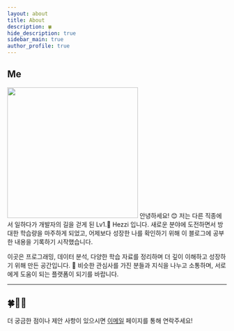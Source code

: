 ```yaml
---
layout: about
title: About
description: 🍀
hide_description: true
sidebar_main: true
author_profile: true
---
```



## Me
<img src= "https://github.com/user-attachments/assets/8c2dc4b2-0908-4868-a3d4-8707b1559ff6" width =300 heigth =500/>
안녕하세요! 😊
저는 다른 직종에서 일하다가 개발자의 길을 걷게 된 Lv1.🌱 Hezzi 입니다.
새로운 분야에 도전하면서 방대한 학습량을 마주하게 되었고, 어제보다 성장한 나를 확인하기 위해 이 블로그에 공부한 내용을 기록하기 시작했습니다.

이곳은 프로그래밍, 데이터 분석, 다양한 학습 자료를 정리하며 더 깊이 이해하고 성장하기 위해 만든 공간입니다. 🍒
비슷한 관심사를 가진 분들과 지식을 나누고 소통하며, 서로에게 도움이 되는 플랫폼이 되기를 바랍니다.


---


## 🍀👩‍💻

더 궁금한 점이나 제안 사항이 있으시면 [이메일](yellowjerri@gmail.com) 페이지를 통해 연락주세요!